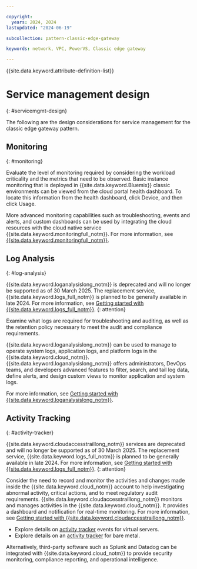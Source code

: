 ```yaml
---

copyright:
  years: 2024, 2024
lastupdated: "2024-06-19"

subcollection: pattern-classic-edge-gateway

keywords: network, VPC, PowerVS, Classic edge gateway

---
```


{{site.data.keyword.attribute-definition-list}}

# Service management design
{: #servicemgmt-design}

The following are the design considerations for service management for the classic edge gateway pattern.

## Monitoring
{: #monitoring}

Evaluate the level of monitoring required by considering the workload criticality and the metrics that need to be observed. Basic instance monitoring that is deployed in {{site.data.keyword.Bluemix}} classic environments can be viewed from the cloud portal health dashboard. To locate this information from the health dashboard, click Device, and then click Usage.

More advanced monitoring capabilities such as troubleshooting, events and alerts, and custom dashboards can be used by integrating the cloud resources with the cloud native service {{site.data.keyword.monitoringfull_notm}}. For more information, see [{{site.data.keyword.monitoringfull_notm}}](/docs/monitoring?topic=monitoring-getting-started#getting-started).

## Log Analysis
{: #log-analysis}

{{site.data.keyword.loganalysislong_notm}} is deprecated and will no longer be supported as of 30 March 2025. The replacement service, {{site.data.keyword.logs_full_notm}} is planned to be generally available in late 2024. For more information, see [Getting started with {{site.data.keyword.logs_full_notm}}](/docs/cloud-logs?topic=cloud-logs-getting-started).
{: attention}

Examine what logs are required for troubleshooting and auditing, as well as the retention policy necessary to meet the audit and compliance requirements.

{{site.data.keyword.loganalysislong_notm}} can be used to manage to operate system logs, application logs, and platform logs in the {{site.data.keyword.cloud_notm}}. {{site.data.keyword.loganalysislong_notm}} offers administrators, DevOps teams, and developers advanced features to filter, search, and tail log data, define alerts, and design custom views to monitor application and system logs.

For more information, see [Getting started with {{site.data.keyword.loganalysislong_notm}}](/docs/log-analysis?topic=log-analysis-getting-started#getting-started).

## Activity Tracking
{: #activity-tracker}

{{site.data.keyword.cloudaccesstraillong_notm}} services are deprecated and will no longer be supported as of 30 March 2025. The replacement service, {{site.data.keyword.logs_full_notm}} is planned to be generally available in late 2024. For more information, see [Getting started with {{site.data.keyword.logs_full_notm}}](/docs/cloud-logs?topic=cloud-logs-getting-started).
{: attention}

Consider the need to record and monitor the activities and changes made inside the {{site.data.keyword.cloud_notm}} account to help investigating abnormal activity, critical actions, and to meet regulatory audit requirements. {{site.data.keyword.cloudaccesstraillong_notm}} monitors and manages activities in the {{site.data.keyword.cloud_notm}}. It provides a dashboard and notification for real-time monitoring. For more information, see [Getting started with {{site.data.keyword.cloudaccesstraillong_notm}}](/docs/activity-tracker?topic=activity-tracker-getting-started).

* Explore details on [activity tracker](/docs/virtual-servers?topic=virtual-servers-at_events) events for virtual servers.
* Explore details on an [activity tracker](/docs/bare-metal?topic=bare-metal-bm-at-events) for bare metal.

Alternatively, third-party software such as Splunk and Datadog can be integrated with {{site.data.keyword.cloud_notm}} to provide security monitoring, compliance reporting, and operational intelligence.